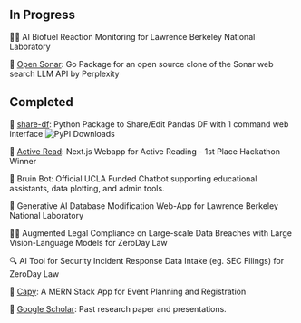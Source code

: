 ## In Progress

🧑‍🔬 AI Biofuel Reaction Monitoring for Lawrence Berkeley National Laboratory

🔦 [Open Sonar](https://github.com/open-sonar/open-sonar): Go Package for an open source clone of the Sonar web search LLM API by Perplexity

## Completed

🐼 [share-df](https://github.com/RohanAdwankar/share-df): Python Package to Share/Edit Pandas DF with 1 command web interface <img src="https://static.pepy.tech/badge/share-df" alt="PyPI Downloads">

📖 [Active Read](https://active-read.vercel.app/): Next.js Webapp for Active Reading - 1st Place Hackathon Winner

🏫 Bruin Bot: Official UCLA Funded Chatbot supporting educational assistants, data plotting, and admin tools.

🤖 Generative AI Database Modification Web-App for Lawrence Berkeley National Laboratory

🧑‍⚖️ Augmented Legal Compliance on Large-scale Data Breaches with Large Vision-Language Models for ZeroDay Law

🔍 AI Tool for Security Incident Response Data Intake (eg. SEC Filings) for ZeroDay Law

📆 [Capy](https://github.com/RohanAdwankar/capy): A MERN Stack App for Event Planning and Registration

🔬 [Google Scholar](https://scholar.google.com/citations?hl=en&user=zHfkhl0AAAAJ): Past research paper and presentations.
